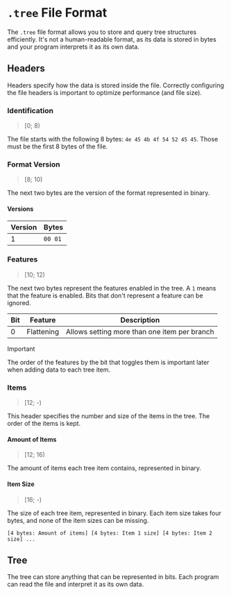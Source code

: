 # `.tree` File Format

The `.tree` file format allows you to store and query tree structures efficiently. It's not a human-readable format, as its data is stored in bytes and your program interprets it as its own data.

## Headers

Headers specify how the data is stored inside the file. Correctly configuring the file headers is important to optimize performance (and file size).

### Identification

> [0; 8)

The file starts with the following 8 bytes: `4e 45 4b 4f 54 52 45 45`. Those must be the first 8 bytes of the file.

### Format Version

> [8; 10)

The next two bytes are the version of the format represented in binary.

#### Versions

| Version | Bytes   |
| ------- | ------- |
| 1       | `00 01` |

### Features

> [10; 12)

The next two bytes represent the features enabled in the tree. A `1` means that the feature is enabled. Bits that don't represent a feature can be ignored.

| Bit | Feature    | Description                                  |
| --- | ---------- | -------------------------------------------- |
| 0   | Flattening | Allows setting more than one item per branch |

> [!IMPORTANT]
> The order of the features by the bit that toggles them is important later when adding data to each tree item.

### Items

> [12; -)

This header specifies the number and size of the items in the tree. The order of the items is kept.

#### Amount of Items

> [12; 16)

The amount of items each tree item contains, represented in binary.

#### Item Size

> [16; -)

The size of each tree item, represented in binary. Each item size takes four bytes, and none of the item sizes can be missing.

```
[4 bytes: Amount of items] [4 bytes: Item 1 size] [4 bytes: Item 2 size] ...
```

## Tree

The tree can store anything that can be represented in bits. Each program can read the file and interpret it as its own data.